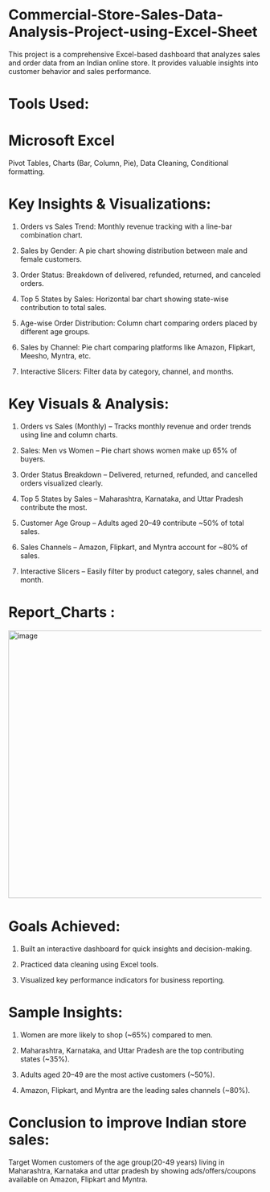 # Commercial-Store-Sales-Data-Analysis-Project-using-Excel-Sheet

This project is a comprehensive Excel-based dashboard that analyzes sales and order data from an Indian online store. It provides valuable insights into customer behavior and sales performance.

# Tools Used:

# Microsoft Excel

 Pivot Tables, Charts (Bar, Column, Pie), Data Cleaning, Conditional formatting.

# Key Insights & Visualizations:

1. Orders vs Sales Trend: Monthly revenue tracking with a line-bar combination chart.

2. Sales by Gender: A pie chart showing distribution between male and female customers.

3. Order Status: Breakdown of delivered, refunded, returned, and canceled orders.

4. Top 5 States by Sales: Horizontal bar chart showing state-wise contribution to total sales.

5. Age-wise Order Distribution: Column chart comparing orders placed by different age groups.

6. Sales by Channel: Pie chart comparing platforms like Amazon, Flipkart, Meesho, Myntra, etc.

7. Interactive Slicers: Filter data by category, channel, and months.


 # Key Visuals & Analysis:
 1. Orders vs Sales (Monthly) – Tracks monthly revenue and order trends using line and column charts.

 2. Sales: Men vs Women – Pie chart shows women make up 65% of buyers.

 3. Order Status Breakdown – Delivered, returned, refunded, and cancelled orders visualized clearly.

 4. Top 5 States by Sales – Maharashtra, Karnataka, and Uttar Pradesh contribute the most.

 5. Customer Age Group – Adults aged 20–49 contribute ~50% of total sales.

 6. Sales Channels – Amazon, Flipkart, and Myntra account for ~80% of sales.

 7. Interactive Slicers – Easily filter by product category, sales channel, and month.

 # Report_Charts :
 
 <img width="1475" height="532" alt="image" src="https://github.com/user-attachments/assets/e22104e7-3bb2-43b6-86b8-9854884fb651" />


 # Goals Achieved:
 
 1. Built an interactive dashboard for quick insights and decision-making.

 2. Practiced data cleaning using Excel tools.

 3. Visualized key performance indicators for business reporting.

# Sample Insights:
1. Women are more likely to shop (~65%) compared to men.

2. Maharashtra, Karnataka, and Uttar Pradesh are the top contributing states (~35%).

3. Adults aged 20–49 are the most active customers (~50%).

4. Amazon, Flipkart, and Myntra are the leading sales channels (~80%).

# Conclusion to improve Indian store sales:
Target Women customers of the age group(20-49 years) living in 
Maharashtra, Karnataka and uttar pradesh by showing ads/offers/coupons 
available on Amazon, Flipkart and Myntra.

